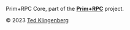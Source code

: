 Prim+RPC Core, part of the [**Prim+RPC**](https://prim.doseofted.com/) project.

© 2023 [Ted Klingenberg](https://doseofted.com/)
